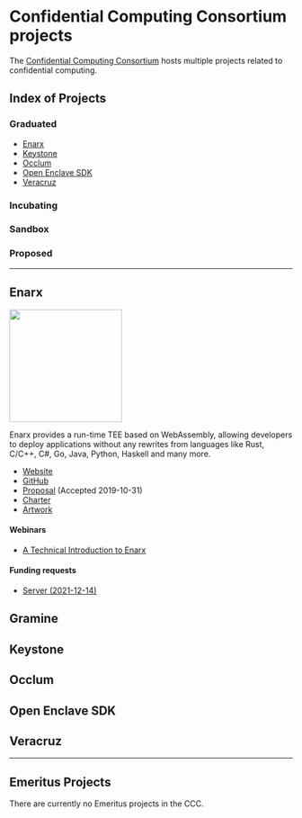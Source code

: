 # Confidential Computing Consortium projects

The [Confidential Computing Consortium](https://confidentialcomputing.io) hosts multiple projects related to confidential computing.

## Index of Projects

### Graduated

* [Enarx](#enarx)
* [Keystone](#keystone)
* [Occlum](#occlum)
* [Open Enclave SDK](#open-enclave-sdk)
* [Veracruz](#veracruz)

### Incubating

### Sandbox

### Proposed

---

## Enarx

<img width="200" src="https://github.com/confidential-computing/artwork/raw/main/enarx/enarx-logo-horizontal-black.svg">

Enarx provides a run-time TEE based on WebAssembly, allowing developers to deploy applications without any rewrites from languages like Rust, C/C++, C#, Go, Java, Python, Haskell and many more.

* [Website](https://enarx.dev)
* [GitHub](https://github.com/enarx)
* [Proposal](./Enarx/enarx-proposal.md) (Accepted 2019-10-31)
* [Charter](./Enarx/Enarx_Technical_Charter-2020-02-14.docx)
* [Artwork](https://github.com/confidential-computing/artwork#enarx)

#### Webinars

* [A Technical Introduction to Enarx](https://confidentialcomputing.io/webinar-enarx/)

#### Funding requests

* [Server (2021-12-14)](./Enarx/Enarx_Hardware_Request-2021-12-14.pdf)

## Gramine

## Keystone

## Occlum

## Open Enclave SDK

## Veracruz

---

## Emeritus Projects

There are currently no Emeritus projects in the CCC.

